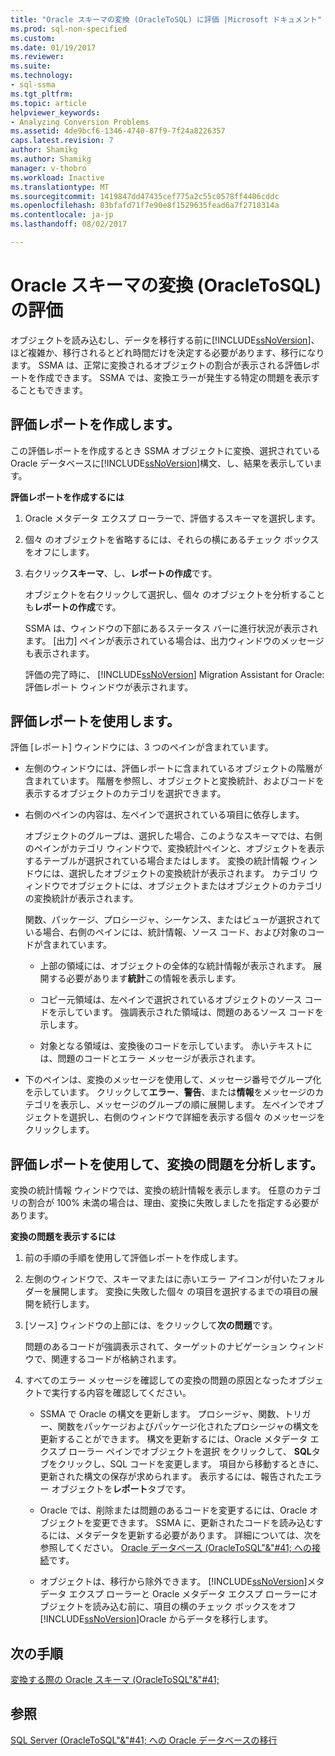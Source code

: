 ```yaml
---
title: "Oracle スキーマの変換 (OracleToSQL) に評価 |Microsoft ドキュメント"
ms.prod: sql-non-specified
ms.custom: 
ms.date: 01/19/2017
ms.reviewer: 
ms.suite: 
ms.technology:
- sql-ssma
ms.tgt_pltfrm: 
ms.topic: article
helpviewer_keywords:
- Analyzing Conversion Problems
ms.assetid: 4de9bcf6-1346-4740-87f9-7f24a8226357
caps.latest.revision: 7
author: Shamikg
ms.author: Shamikg
manager: v-thobro
ms.workload: Inactive
ms.translationtype: MT
ms.sourcegitcommit: 1419847dd47435cef775a2c55c0578ff4406cddc
ms.openlocfilehash: 03bfafd71f7e90e8f1529635fead6a7f2718314a
ms.contentlocale: ja-jp
ms.lasthandoff: 08/02/2017

---
```

# <a name="assessing-oracle-schemas-for-conversion-oracletosql"></a>Oracle スキーマの変換 (OracleToSQL) の評価
オブジェクトを読み込むし、データを移行する前に[!INCLUDE[ssNoVersion](../../includes/ssnoversion_md.md)]、ほど複雑か、移行されるとどれ時間だけを決定する必要があります、移行になります。 SSMA は、正常に変換されるオブジェクトの割合が表示される評価レポートを作成できます。 SSMA では、変換エラーが発生する特定の問題を表示することもできます。  
  
## <a name="creating-assessment-reports"></a>評価レポートを作成します。  
この評価レポートを作成するとき SSMA オブジェクトに変換、選択されている Oracle データベースに[!INCLUDE[ssNoVersion](../../includes/ssnoversion_md.md)]構文、し、結果を表示しています。  
  
**評価レポートを作成するには**  
  
1.  Oracle メタデータ エクスプ ローラーで、評価するスキーマを選択します。  
  
2.  個々 のオブジェクトを省略するには、それらの横にあるチェック ボックスをオフにします。  
  
3.  右クリック**スキーマ**、し、**レポートの作成**です。  
  
    オブジェクトを右クリックして選択し、個々 のオブジェクトを分析することも**レポートの作成**です。  
  
    SSMA は、ウィンドウの下部にあるステータス バーに進行状況が表示されます。 [出力] ペインが表示されている場合は、出力ウィンドウのメッセージも表示されます。  
  
    評価の完了時に、 [!INCLUDE[ssNoVersion](../../includes/ssnoversion_md.md)] Migration Assistant for Oracle: 評価レポート ウィンドウが表示されます。  
  
## <a name="using-assessment-reports"></a>評価レポートを使用します。  
評価 [レポート] ウィンドウには、3 つのペインが含まれています。  
  
-   左側のウィンドウには、評価レポートに含まれているオブジェクトの階層が含まれています。 階層を参照し、オブジェクトと変換統計、およびコードを表示するオブジェクトのカテゴリを選択できます。  
  
-   右側のペインの内容は、左ペインで選択されている項目に依存します。  
  
    オブジェクトのグループは、選択した場合、このようなスキーマでは、右側のペインがカテゴリ ウィンドウで、変換統計ペインと、オブジェクトを表示するテーブルが選択されている場合またはします。 変換の統計情報 ウィンドウには、選択したオブジェクトの変換統計が表示されます。 カテゴリ ウィンドウでオブジェクトには、オブジェクトまたはオブジェクトのカテゴリの変換統計が表示されます。  
  
    関数、パッケージ、プロシージャ、シーケンス、またはビューが選択されている場合、右側のペインには、統計情報、ソース コード、および対象のコードが含まれています。  
  
    -   上部の領域には、オブジェクトの全体的な統計情報が表示されます。 展開する必要があります**統計**この情報を表示します。  
  
    -   コピー元領域は、左ペインで選択されているオブジェクトのソース コードを示しています。 強調表示された領域は、問題のあるソース コードを示します。  
  
    -   対象となる領域は、変換後のコードを示しています。 赤いテキストには、問題のコードとエラー メッセージが表示されます。  
  
-   下のペインは、変換のメッセージを使用して、メッセージ番号でグループ化を示しています。 クリックして**エラー**、**警告**、または**情報**をメッセージのカテゴリを表示し、メッセージのグループの順に展開します。 左ペインでオブジェクトを選択し、右側のウィンドウで詳細を表示する個々 のメッセージをクリックします。  
  
## <a name="analyzing-conversion-problems-by-using-the-assessment-report"></a>評価レポートを使用して、変換の問題を分析します。  
変換の統計情報 ウィンドウでは、変換の統計情報を表示します。 任意のカテゴリの割合が 100% 未満の場合は、理由、変換に失敗しましたを指定する必要があります。  
  
**変換の問題を表示するには**  
  
1.  前の手順の手順を使用して評価レポートを作成します。  
  
2.  左側のウィンドウで、スキーマまたはに赤いエラー アイコンが付いたフォルダーを展開します。 変換に失敗した個々 の項目を選択するまでの項目の展開を続行します。  
  
3.  [ソース] ウィンドウの上部には、をクリックして**次の問題**です。  
  
    問題のあるコードが強調表示されて、ターゲットのナビゲーション ウィンドウで、関連するコードが格納されます。  
  
4.  すべてのエラー メッセージを確認しての変換の問題の原因となったオブジェクトで実行する内容を確認してください。  
  
    -   SSMA で Oracle の構文を更新します。 プロシージャ、関数、トリガー、関数をパッケージおよびパッケージ化されたプロシージャの構文を更新することができます。 構文を更新するには、Oracle メタデータ エクスプ ローラー ペインでオブジェクトを選択 をクリックして、 **SQL**タブをクリックし、SQL コードを変更します。 項目から移動するときに、更新された構文の保存が求められます。 表示するには、報告されたエラー オブジェクトを**レポート**タブです。  
  
    -   Oracle では、削除または問題のあるコードを変更するには、Oracle オブジェクトを変更できます。 SSMA に、更新されたコードを読み込むするには、メタデータを更新する必要があります。 詳細については、次を参照してください。 [Oracle データベース &#40;OracleToSQL"&"#41; への接続](../../ssma/oracle/connecting-to-oracle-database-oracletosql.md)です。  
  
    -   オブジェクトは、移行から除外できます。 [!INCLUDE[ssNoVersion](../../includes/ssnoversion_md.md)]メタデータ エクスプ ローラーと Oracle メタデータ エクスプ ローラーにオブジェクトを読み込む前に、項目の横のチェック ボックスをオフ[!INCLUDE[ssNoVersion](../../includes/ssnoversion_md.md)]Oracle からデータを移行します。  
  
## <a name="next-step"></a>次の手順  
[変換する際の Oracle スキーマ &#40;OracleToSQL"&"#41;](../../ssma/oracle/converting-oracle-schemas-oracletosql.md)  
  
## <a name="see-also"></a>参照  
[SQL Server &#40;OracleToSQL"&"#41; への Oracle データベースの移行](../../ssma/oracle/migrating-oracle-databases-to-sql-server-oracletosql.md)  
  

